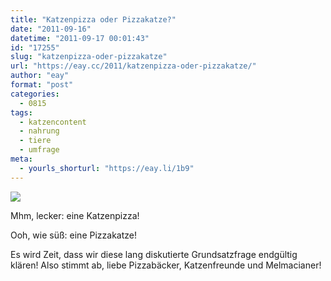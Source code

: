 ```yaml
---
title: "Katzenpizza oder Pizzakatze?"
date: "2011-09-16"
datetime: "2011-09-17 00:01:43"
id: "17255"
slug: "katzenpizza-oder-pizzakatze"
url: "https://eay.cc/2011/katzenpizza-oder-pizzakatze/"
author: "eay"
format: "post"
categories:
  - 0815
tags:
  - katzencontent
  - nahrung
  - tiere
  - umfrage
meta:
  - yourls_shorturl: "https://eay.li/1b9"
---
```


![](https://eay.cc/uploads/2011/katzenpizza.jpg)

 Mhm, lecker: eine Katzenpizza!

 Ooh, wie süß: eine Pizzakatze!

  
 

Es wird Zeit, dass wir diese lang diskutierte Grundsatzfrage endgültig klären! Also stimmt ab, liebe Pizzabäcker, Katzenfreunde und Melmacianer!
